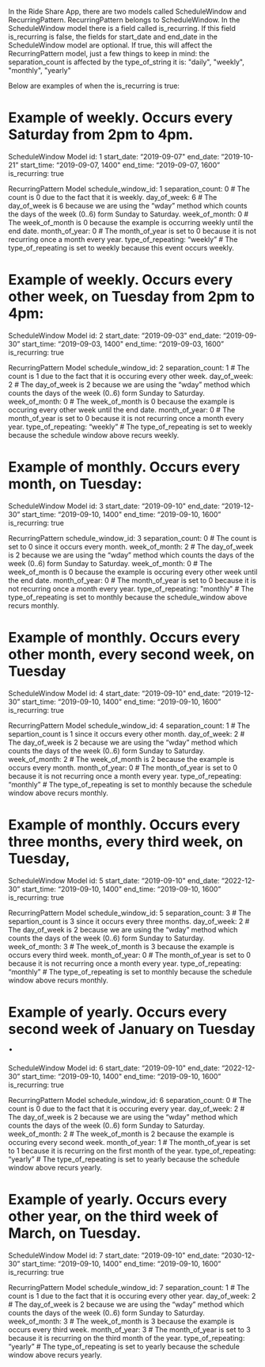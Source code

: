 In the Ride Share App, there are two models called ScheduleWindow and RecurringPattern.
RecurringPattern belongs to ScheduleWindow.
In the ScheduleWindow model there is a field called is_recurring.
If this field is_recurring is false, the fields for start_date and end_date in the ScheduleWindow model are optional.
If true, this will affect the RecurringPattern model, just a few things to keep in mind:
the separation_count is affected by the type_of_string it is: "daily", "weekly", "monthly", "yearly"


Below are examples of when the is_recurring is true:


# Example of weekly. Occurs every Saturday from 2pm to 4pm.

ScheduleWindow Model
id: 1
start_date: “2019-09-07"
end_date: “2019-10-21”
start_time: “2019-09-07, 1400"
end_time: “2019-09-07, 1600”
is_recurring: true


RecurringPattern Model
schedule_window_id: 1
separation_count: 0  # The count is 0 due to the fact that it is weekly. 
day_of_week: 6 # The day_of_week is 6 because we are using the “wday” method which counts the days of the week (0..6) form Sunday to Saturday.
week_of_month: 0 # The week_of_month is 0 because the example is occurring weekly until the end date.
month_of_year: 0  # The month_of_year is set to 0 because it is not recurring once a month every year.
type_of_repeating: “weekly” # The type_of_repeating is set to weekly because this event occurs weekly. 

# Example of weekly. Occurs every other week, on Tuesday from 2pm to 4pm:

ScheduleWindow Model
id: 2
start_date: “2019-09-03"
end_date: “2019-09-30”
start_time: “2019-09-03, 1400"
end_time: “2019-09-03, 1600”
is_recurring: true

RecurringPattern Model
schedule_window_id: 2
separation_count: 1  # The count is 1 due to the fact that it is occuring every other week.
day_of_week: 2 # The day_of_week is 2 because we are using the “wday” method which counts the days of the week (0..6) form Sunday to Saturday.
week_of_month: 0 # The week_of_month is 0 because the example is occuring every other week until the end date.
month_of_year: 0  # The month_of_year is set to 0 because it is not recurring once a month every year.
type_of_repeating: “weekly” # The type_of_repeating is set to weekly because the schedule window above recurs weekly. 

# Example of monthly. Occurs every month, on Tuesday:

ScheduleWindow Model
id: 3
start_date: “2019-09-10"
end_date: “2019-12-30”
start_time: “2019-09-10, 1400"
end_time: “2019-09-10, 1600”
is_recurring: true

RecurringPattern
schedule_window_id: 3
separation_count: 0 # The count is set to 0 since it occurs every month.
week_of_month: 2 # The day_of_week is 2 because we are using the “wday” method which counts the days of the week (0..6) form Sunday to Saturday.
week_of_month: 0 # The week_of_month is 0 because the example is occuring every other week until the end date.
month_of_year: 0 # The month_of_year is set to 0 because it is not recurring once a month every year.
type_of_repeating: "monthly" # The type_of_repeating is set to monthly because the schedule_window above recurs monthly.


# Example of monthly. Occurs every other month, every second week, on Tuesday

ScheduleWindow Model
id: 4
start_date: “2019-09-10"
end_date: “2019-12-30”
start_time: “2019-09-10, 1400"
end_time: “2019-09-10, 1600”
is_recurring: true

RecurringPattern Model
schedule_window_id: 4
separation_count: 1  # The separtion_count is 1 since it occurs every other month.
day_of_week: 2 # The day_of_week is 2 because we are using the “wday” method which counts the days of the week (0..6) form Sunday to Saturday.
week_of_month: 2 # The week_of_month is 2 because the example is occurs every month.
month_of_year: 0  # The month_of_year is set to 0 because it is not recurring once a month every year.
type_of_repeating: “monthly” # The type_of_repeating is set to monthly because the schedule window above recurs monthly. 

# Example of monthly. Occurs every three months, every third week, on Tuesday,

ScheduleWindow Model
id: 5
start_date: “2019-09-10"
end_date: “2022-12-30”
start_time: “2019-09-10, 1400"
end_time: “2019-09-10, 1600”
is_recurring: true

RecurringPattern Model
schedule_window_id: 5
separation_count: 3  # The separtion_count is 3 since it occurs every three months.
day_of_week: 2 # The day_of_week is 2 because we are using the “wday” method which counts the days of the week (0..6) form Sunday to Saturday.
week_of_month: 3 # The week_of_month is 3 because the example is occurs every third week.
month_of_year: 0  # The month_of_year is set to 0 because it is not recurring once a month every year.
type_of_repeating: “monthly” # The type_of_repeating is set to monthly because the schedule window above recurs monthly. 

# Example of yearly. Occurs every second week of January on Tuesday .

ScheduleWindow Model
id: 6
start_date: “2019-09-10"
end_date: “2022-12-30”
start_time: “2019-09-10, 1400"
end_time: “2019-09-10, 1600”
is_recurring: true

RecurringPattern Model
schedule_window_id: 6
separation_count: 0  # The count is 0 due to the fact that it is occuring every year.
day_of_week: 2 # The day_of_week is 2 because we are using the “wday” method which counts the days of the week (0..6) form Sunday to Saturday.
week_of_month: 2 # The week_of_month is 2 because the example is occuring every second week.
month_of_year: 1  # The month_of_year is set to 1 because it is recurring on the first month of the year.
type_of_repeating: “yearly” # The type_of_repeating is set to yearly because the schedule window above recurs yearly. 

# Example of yearly. Occurs every other year, on the third week of March, on Tuesday.

ScheduleWindow Model
id: 7
start_date: “2019-09-10"
end_date: “2030-12-30”
start_time: “2019-09-10, 1400"
end_time: “2019-09-10, 1600”
is_recurring: true

RecurringPattern Model
schedule_window_id: 7
separation_count: 1  # The count is 1 due to the fact that it is occuring every other year.
day_of_week: 2 # The day_of_week is 2 because we are using the “wday” method which counts the days of the week (0..6) form Sunday to Saturday.
week_of_month: 3 # The week_of_month is 3 because the example is occurs every third week.
month_of_year: 3  # The month_of_year is set to 3 because it is recurring on the third month of the year.
type_of_repeating: “yearly” # The type_of_repeating is set to yearly because the schedule window above recurs yearly. 


